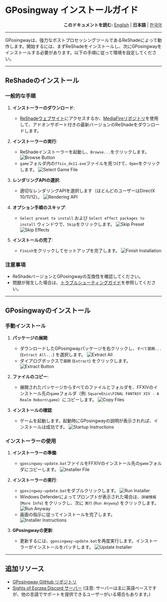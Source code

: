 # GPosingway インストールガイド

<div align="right">
  <b>このドキュメントを読む:</b>
  <a href="./installation_guide.md">English</a> | 
  <b>日本語</b> | 
  <a href="./installation_guide.ko.md">한국어</a> 
</div>

---

GPosingwayは、強力なポストプロセッシングツールであるReShadeによって動作します。開始するには、まずReShadeをインストールし、次にGPosingwayをインストールする必要があります。以下の手順に従って環境を設定してください。

---

## ReShadeのインストール

### 一般的な手順
1. **インストーラーのダウンロード**:
    - [ReShadeウェブサイト](https://reshade.me)にアクセスするか、[MediaFireリポジトリ](https://www.mediafire.com/folder/reshade_versions)を使用して、アドオンサポート付きの最新バージョンのReShadeをダウンロードします。

2. **インストーラーの実行**:
    - ReShadeインストーラーを起動し、`Browse...`をクリックします。
        ![Browse Button](https://github.com/gposingway/gposingway/assets/18711130/6a57b0d1-5684-441b-94b3-01254d38095a)
    - `game`フォルダ内の`ffxiv_dx11.exe`ファイルを見つけて、`Open`をクリックします。
        ![Select Game File](https://github.com/gposingway/gposingway/assets/18711130/433815f2-3648-4efd-b8c3-18786bd1a657)

3. **レンダリングAPIの選択**:
    - 適切なレンダリングAPIを選択します（ほとんどのユーザーはDirectX 10/11/12）。
        ![Rendering API](https://github.com/gposingway/gposingway/assets/18711130/45358023-2100-455c-9619-7c04f5487b4d)

4. **オプション手順のスキップ**:
    - `Select preset to install` および `Select effect packages to install` ウィンドウで、`Skip`をクリックします。
        ![Skip Preset](https://github.com/gposingway/gposingway/assets/18711130/c458f994-5b5e-495f-9c4e-04122a63b4a6)
        ![Skip Effects](https://github.com/gposingway/gposingway/assets/18711130/0ff6a3ae-32f4-408a-935a-db9c8d30fb89)

5. **インストールの完了**:
    - `Finish`をクリックしてセットアップを完了します。
        ![Finish Installation](https://github.com/gposingway/gposingway/assets/18711130/9ab2bf1f-a809-4130-aea7-0f767e8dbe84)

### 注意事項
- ReShadeバージョンとGPosingwayの互換性を確認してください。
- 問題が発生した場合は、[トラブルシューティングガイド](troubleshooting.ja.md)を参照してください。

---

## GPosingwayのインストール

### 手動インストール
1. **パッケージの展開**:
    - ダウンロードしたGPosingwayパッケージを右クリックし、`すべて展開...` (`Extract All...`) を選択します。
        ![Extract All](https://github.com/gposingway/gposingway/assets/18711130/7968f27b-f5b5-4c1c-ba07-5911a8f7a79e)
    - ダイアログボックスで`展開` (`Extract`) をクリックします。
        ![Extract Button](https://github.com/gposingway/gposingway/assets/18711130/7d3c3978-355e-4b0e-9a74-c64ab2318f65)

2. **ファイルのコピー**:
    - 展開されたパッケージからすべてのファイルとフォルダを、FFXIVのインストール先の`game`フォルダ（例: `SquareEnix\FINAL FANTASY XIV - A Realm Reborn\game`）にコピーします。
        ![Copy Files](https://github.com/gposingway/gposingway/assets/18711130/5654b154-4599-4623-94f2-d177c5668a18)

3. **インストールの確認**:
    - ゲームを起動します。起動時にGPosingwayの説明が表示されれば、インストールは成功です。
        ![Startup Instructions](https://github.com/gposingway/gposingway/assets/18711130/65ef0e5f-f49e-4903-9105-acd9bb9c41e9)

### インストーラーの使用
1. **インストーラーの準備**:
    - `gposingway-update.bat`ファイルをFFXIVのインストール先の`game`フォルダにコピーします。
        ![Installer File](https://github.com/gposingway/gposingway/assets/18711130/ab2da9d6-bf6c-4c15-bf44-20a8ddae69a1)

2. **インストーラーの実行**:
    - `gposingway-update.bat`をダブルクリックします。
        ![Run Installer](https://github.com/gposingway/gposingway/assets/18711130/9cf1ac93-20b7-41f3-b17e-4e44babb59fc)
    - Windows Defenderによってプロンプトが表示された場合は、`詳細情報` (`More Info`) をクリックし、次に `実行` (`Run Anyway`) をクリックします。
        ![Run Anyway](https://github.com/gposingway/gposingway/assets/18711130/a47d0795-caa3-4a7e-a9f8-75d7b2d8961e)
    - 画面の指示に従ってインストールを完了します。
        ![Installer Instructions](https://github.com/gposingway/gposingway/assets/18711130/57dbca2b-be15-4e7a-af70-ec97fbe3e03a)

3. **GPosingwayの更新**:
    - 更新するには、`gposingway-update.bat`を再度実行します。インストーラーがインストールをパッチします。
        ![Update Installer](https://github.com/gposingway/gposingway/assets/18711130/6dc7431a-9793-46b3-9889-434b645bac8e)

---

## 追加リソース
- [GPosingway GitHub リポジトリ](https://github.com/gposingway/gposingway)
- [Sights of Eorzea Discord サーバー](https://discord.com/servers/sights-of-eorzea-1124828911700811957) (注意: サーバーは主に英語ベースですが、他の言語でサポートを提供できるユーザーがいる場合もあります。)

